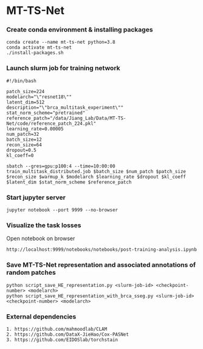 # MT-TS-Net

### Create conda environment & installing packages

```
conda create --name mt-ts-net python=3.8
conda activate mt-ts-net
./install-packages.sh
```

### Launch slurm job for training network

```
#!/bin/bash

patch_size=224
modelarch="\"resnet18\""
latent_dim=512
description="\"brca_multitask_experiment\""
stat_norm_scheme="pretrained"
reference_patch="/data/Jiang_Lab/Data/MT-TS-Net/code/reference_patch_224.pkl"
learning_rate=0.00005
num_patch=32
batch_size=12
recon_size=64
dropout=0.5
kl_coeff=0

sbatch --gres=gpu:p100:4 --time=10:00:00 train_multitask_distributed.job $batch_size $num_patch $patch_size $recon_size $warmup_k $modelarch $learning_rate $dropout $kl_coeff $latent_dim $stat_norm_scheme $reference_patch
```

### Start jupyter server
```
jupyter notebook --port 9999 --no-browser
```

### Visualize the task losses

Open notebook on browser 
```
http://localhost:9999/notebooks/notebooks/post-training-analysis.ipynb
```

### Save MT-TS-Net representation and associated annotations of random patches

```
python script_save_HE_representation.py <slurm-job-id> <checkpoint-number> <modelarch>
python script_save_HE_representation_with_brca_sseg.py <slurm-job-id> <checkpoint-number> <modelarch>
```


### External dependencies
```
1. https://github.com/mahmoodlab/CLAM
2. https://github.com/DataX-JieHao/Cox-PASNet
3. https://github.com/EIDOSlab/torchstain
```
